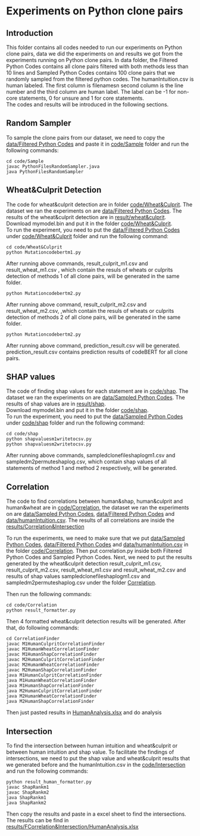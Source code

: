 # Experiments on Python clone pairs
## Introduction
This folder contains all codes needed to run our experiments on Python clone pairs, data we did the experiments on and results we got from the experiments running on Python clone pairs. In data folder, the Filtered Python Codes contains all clone pairs filtered with both methods less than 10 lines and Sampled Python Codes contains 100 clone pairs that we randomly sampled from the filtered python codes. The humanIntuition.csv is human labeled. The first column is filenamesn second column is the line number and the third column are human label. The label can be -1 for non-core statements, 0 for unsure and 1 for core statements. <br/>
The codes and results will be introduced in the following sections. 
## Random Sampler
To sample the clone pairs from our dataset, we need to copy the [data/Filtered Python Codes](data%2FFiltered%20Python%20Codes) and paste it in [code/Sample](code%2FSample) folder and run the following commands:
```
cd code/Sample
javac PythonFilesRandomSampler.java 
java PythonFilesRandomSampler
```
## Wheat&Culprit Detection
The code for wheat&culprit detection are in folder [code/Wheat&Culprit](code%2FWheat%26Culprit). The dataset we ran the experiments on are [data/Filtered Python Codes](data%2FFiltered%20Python%20Codes). The results of the wheat&culprit detection are in [result/wheat&culprit](results%2Fwheat%26culprit). <br/>
Download mymodel.bin and put it in the folder [code/Wheat&Culprit](code%2FWheat%26Culprit). <br/>
To run the experiment, you need to put the [data/Filtered Python Codes](data%2FFiltered%20Python%20Codes) under [code/Wheat&Culprit](code%2FWheat%26Culprit) folder and run the following command:
```
cd code/Wheat&Culprit
python Mutationcodebertm1.py
```
After running above commands, result_culprit_m1.csv and result_wheat_m1.csv , which contain the resuls of wheats or culprits detection of methods 1 of all clone pairs, will be generated in the same folder. 

```
python Mutationcodebertm2.py
```
After running above command, result_culprit_m2.csv and result_wheat_m2.csv, ,which contain the resuls of wheats or culprits detection of methods 2 of all clone pairs, will be generated in the same folder. 

```
python Mutationcodebertm2.py
```
After running above command, prediction_result.csv will be generated. prediction_result.csv contains prediction results of codeBERT for all clone pairs. 

## SHAP values
The code of finding shap values for each statement are in [code/shap](code%2Fshap). The dataset we ran the experiments on are [data/Sampled Python Codes](data%2FSampled%20Python%20Codes). The results of shap values are in [result/shap](results%2Fshap). <br/> 
Download mymodel.bin and put it in the folder [code/shap](code%2Fshap). <br/>
To run the experiment, you need to put the [data/Sampled Python Codes](data%2FSampled%20Python%20Codes) under [code/shap](code%2Fshap) folder and run the following command:
```
cd code/shap
python shapvaluesm1writetocsv.py
python shapvaluesm2writetocsv.py
```
After running above commands, sampledclonefileshaplogm1.csv and sampledm2permuteshaplog.csv, which contain shap values of all statements of method 1 and method 2 respectively, will be generated. 

## Correlation
The code to find correlations between human&shap, human&culprit and human&wheat are in [code/Correlation](code%2FCorrelation), the dataset we ran the experiments on are [data/Sampled Python Codes](data%2FSampled%20Python%20Codes), [data/Filtered Python Codes](data%2FFiltered%20Python%20Codes) and [data/humanIntuition.csv](data%2FhumanIntuition.csv). The results of all correlations are inside the [results/Correlation&Intersection](results%2FCorrelation%26Intersection)<br/>

To run the experiments, we need to make sure that we put [data/Sampled Python Codes](data%2FSampled%20Python%20Codes), [data/Filtered Python Codes](data%2FFiltered%20Python%20Codes) and [data/humanIntuition.csv](data%2FhumanIntuition.csv) in the folder [code/Correlation](code%2FCorrelation). Then put correlation.py inside both Filtered Python Codes and Sampled Python Codes. Next, we need to put the results generated by the wheat&culprit detection result_culprit_m1.csv, result_culprit_m2.csv, result_wheat_m1.csv and result_wheat_m2.csv and results of shap values sampledclonefileshaplogm1.csv and sampledm2permuteshaplog.csv under the folder [Correlation](code%2FCorrelation). <br/>

Then run the following commands:

```
cd code/Correlation
python result_formatter.py
```
Then 4 formatted wheat&culprit detection results will be generated. After that, do following commands:

```
cd CorrelationFinder
javac M1HumanCulpritCorrelationFinder
javac M1HumanWheatCorrelationFinder
javac M1HumanShapCorrelationFinder
javac M2HumanCulpritCorrelationFinder
javac M2HumanWheatCorrelationFinder
javac M2HumanShapCorrelationFinder
java M1HumanCulpritCorrelationFinder
java M1HumanWheatCorrelationFinder
java M1HumanShapCorrelationFinder
java M2HumanCulpritCorrelationFinder
java M2HumanWheatCorrelationFinder
java M2HumanShapCorrelationFinder

```
Then just pasted results in [HumanAnalysis.xlsx](results%2FCorrelation%26Intersection%2FHumanAnalysis.xlsx) and do analysis

## Intersection

To find the intersection between human intuition and wheat&culprit or between human intuition and shap value. To facilitate 
the findings of intersections, we need to put the shap value and wheat&culprit results that we generated before and the humanIntuition.csv in the [code/Intersection](code%2FIntersection) and
run the following commands:

```
python result_human_formatter.py
javac ShapRankm1
javac ShapRankm2
java ShapRankm1
java ShapRankm2
```
Then copy the results and paste in a excel sheet to find the intersections. The results can be find in [results/FCorrelation&Intersection/HumanAnalysis.xlsx](results%2FCorrelation%26Intersection%2FHumanAnalysis.xlsx)